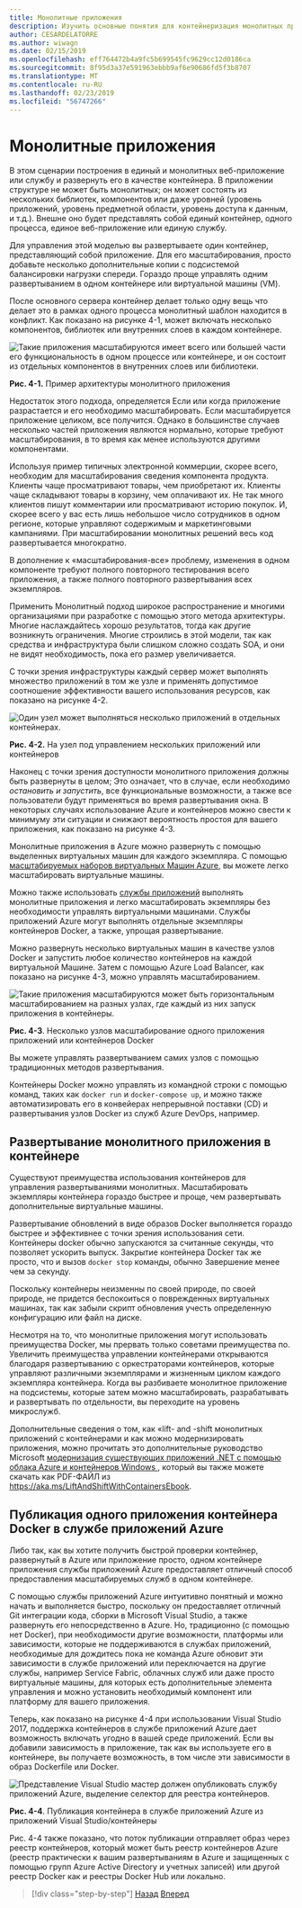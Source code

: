 ```yaml
---
title: Монолитные приложения
description: Изучить основные понятия для контейнеризация монолитных приложений.
author: CESARDELATORRE
ms.author: wiwagn
ms.date: 02/15/2019
ms.openlocfilehash: eff764472b4a9fc5b699545fc9629cc12d0186ca
ms.sourcegitcommit: 8f95d3a37e591963ebbb9af6e90686fd5f3b8707
ms.translationtype: MT
ms.contentlocale: ru-RU
ms.lasthandoff: 02/23/2019
ms.locfileid: "56747266"
---
```

# <a name="monolithic-applications"></a>Монолитные приложения

В этом сценарии построения в единый и монолитных веб-приложение или службу и развернуть его в качестве контейнера. В приложении структуре не может быть монолитных; он может состоять из нескольких библиотек, компонентов или даже уровней (уровень приложений, уровень предметной области, уровень доступа к данным, и т.д.). Внешне оно будет представлять собой единый контейнер, одного процесса, единое веб-приложение или единую службу.

Для управления этой моделью вы развертываете один контейнер, представляющий собой приложение. Для его масштабирования, просто добавьте несколько дополнительные копии с подсистемой балансировки нагрузки спереди. Гораздо проще управлять одним развертыванием в одном контейнере или виртуальной машины (VM).

После основного сервера контейнер делает только одну вещь что делает это в рамках одного процесса монолитный шаблон находится в конфликт. Как показано на рисунке 4-1, может включать несколько компонентов, библиотек или внутренних слоев в каждом контейнере.

![Такие приложения масштабируются имеет всего или большей части его функциональность в одном процессе или контейнере, и он состоит из отдельных компонентов в внутренних слоев или библиотеки.](./media/image1.png)

**Рис. 4-1.** Пример архитектуры монолитного приложения

Недостаток этого подхода, определяется Если или когда приложение разрастается и его необходимо масштабировать. Если масштабируется приложение целиком, все получится. Однако в большинстве случаев несколько частей приложения являются нормально, которые требуют масштабирования, в то время как менее используются другими компонентами.

Используя пример типичных электронной коммерции, скорее всего, необходим для масштабирования сведения компонента продукта. Клиенты чаще просматривают товары, чем приобретают их. Клиенты чаще складывают товары в корзину, чем оплачивают их. Не так много клиентов пишут комментарии или просматривают историю покупок. И, скорее всего у вас есть лишь небольшое число сотрудников в одном регионе, которые управляют содержимым и маркетинговыми кампаниями. При масштабировании монолитных решений весь код развертывается многократно.

В дополнение к «масштабирования-все» проблему, изменения в одном компоненте требуют полного повторного тестирования всего приложения, а также полного повторного развертывания всех экземпляров.

Применить Монолитный подход широкое распространение и многими организациями при разработке с помощью этого метода архитектуры. Многие наслаждайтесь хорошо результатов, тогда как другие возникнуть ограничения. Многие строились в этой модели, так как средства и инфраструктура были слишком сложно создать SOA, и они не видят необходимость, пока его размер увеличивается.

С точки зрения инфраструктуры каждый сервер может выполнять множество приложений в том же узле и применять допустимое соотношение эффективности вашего использования ресурсов, как показано на рисунке 4-2.

![Один узел может выполняться несколько приложений в отдельных контейнерах.](./media/image2.png)

**Рис. 4-2.** На узел под управлением нескольких приложений или контейнеров

Наконец с точки зрения доступности монолитного приложения должны быть развернуты в целом; Это означает, что в случае, если необходимо *остановить и запустить*, все функциональные возможности, а также все пользователи будут применяться во время развертывания окна. В некоторых случаях использование Azure и контейнеров можно свести к минимуму эти ситуации и снижают вероятность простоя для вашего приложения, как показано на рисунке 4-3.

Монолитные приложения в Azure можно развернуть с помощью выделенных виртуальных машин для каждого экземпляра. С помощью [масштабируемых наборов виртуальных Машин Azure](https://docs.microsoft.com/azure/virtual-machine-scale-sets/), вы можете легко масштабировать виртуальные машины.

Можно также использовать [службы приложений](https://azure.microsoft.com/services/app-service/) выполнять монолитные приложения и легко масштабировать экземпляры без необходимости управлять виртуальными машинами. Службы приложений Azure могут выполнять отдельные экземпляры контейнеров Docker, а также, упрощая развертывание.

Можно развернуть несколько виртуальных машин в качестве узлов Docker и запустить любое количество контейнеров на каждой виртуальной Машине. Затем с помощью Azure Load Balancer, как показано на рисунке 4-3, можно управлять масштабированием.

![Такие приложения масштабируются может быть горизонтальным масштабированием на разных узлах, где каждый из них запуск приложения в контейнеры.](./media/image3.png)

**Рис. 4-3**. Несколько узлов масштабирование одного приложения приложений или контейнеров Docker

Вы можете управлять развертыванием самих узлов с помощью традиционных методов развертывания.

Контейнеры Docker можно управлять из командной строки с помощью команд, таких как `docker run` и `docker-compose up`, и можно также автоматизировать его в конвейерах непрерывной поставки (CD) и развертывания узлов Docker из служб Azure DevOps, например.

## <a name="monolithic-application-deployed-as-a-container"></a>Развертывание монолитного приложения в контейнере

Существуют преимущества использования контейнеров для управления развертываниями монолитных. Масштабировать экземпляры контейнера гораздо быстрее и проще, чем развертывать дополнительные виртуальные машины.

Развертывание обновлений в виде образов Docker выполняется гораздо быстрее и эффективнее с точки зрения использования сети. Контейнеры docker обычно запускаются за считанные секунды, что позволяет ускорить выпуск. Закрытие контейнера Docker так же просто, что и вызов `docker stop` команды, обычно Завершение менее чем за секунду.

Поскольку контейнеры неизменны по своей природе, по своей природе, не придется беспокоиться о поврежденных виртуальных машинах, так как забыли скрипт обновления учесть определенную конфигурацию или файл на диске.

Несмотря на то, что монолитные приложения могут использовать преимущества Docker, мы прервать только советами преимущества по. Увеличить преимущества управлении контейнерами открываются благодаря развертыванию с оркестраторами контейнеров, которые управляют различными экземплярами и жизненным циклом каждого экземпляра контейнера. Когда вы разбиваете монолитное приложение на подсистемы, которые затем можно масштабировать, разрабатывать и развертывать по отдельности, вы переходите на уровень микрослужб.

Дополнительные сведения о том, как «lift- and -shift монолитных приложений с контейнерами и как можно модернизировать приложения, можно прочитать это дополнительные руководство Microsoft [модернизация существующих приложений .NET с помощью облака Azure и контейнеров Windows ](https://docs.microsoft.com/dotnet/standard/modernize-with-azure-and-containers/), который вы также можете скачать как PDF-ФАЙЛ из <https://aka.ms/LiftAndShiftWithContainersEbook>.

## <a name="publish-a-single-docker-container-app-to-azure-app-service"></a>Публикация одного приложения контейнера Docker в службе приложений Azure

Либо так, как вы хотите получить быстрой проверки контейнер, развернутый в Azure или приложение просто, одном контейнере приложения службы приложений Azure предоставляет отличный способ предоставления масштабируемых служб в одном контейнере.

С помощью службы приложений Azure интуитивно понятный и можно начать и выполняется быстро, поскольку он предоставляет отличный Git интеграции кода, сборки в Microsoft Visual Studio, а также развернуть его непосредственно в Azure. Но, традиционно (с помощью нет Docker), при необходимости другие возможности, платформы или зависимости, которые не поддерживаются в службах приложений, необходимые для дождитесь пока не команда Azure обновит эти зависимости в службе приложений или переключается на другие службы, например Service Fabric, облачных служб или даже просто виртуальные машины, для которых есть дополнительные элемента управления и можно установить необходимый компонент или платформу для вашего приложения.

Теперь, как показано на рисунке 4-4 при использовании Visual Studio 2017, поддержка контейнеров в службе приложений Azure дает возможность включать угодно в вашей среде приложений. Если вы добавили зависимость в приложение, так как вы используете его в контейнере, вы получаете возможность, в том числе эти зависимости в образ Dockerfile или Docker.

![Представление Visual Studio мастер должен опубликовать службу приложений Azure, выделение селектор для реестра контейнеров.](./media/image4.png)

**Рис. 4-4**. Публикация контейнера в службе приложений Azure из приложений Visual Studio/контейнеры

Рис. 4-4 также показано, что поток публикации отправляет образ через реестр контейнеров, который может быть реестр контейнеров Azure (реестр практически к вашим развертываниям в Azure и защищенных с помощью групп Azure Active Directory и учетных записей) или другой реестр Docker как и реестры Docker Hub или локально.

>[!div class="step-by-step"]
>[Назад](common-container-design-principles.md)
>[Вперед](state-and-data-in-docker-applications.md)

